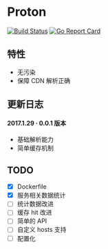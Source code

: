# Proton
[![Build Status](https://travis-ci.org/oif/proton.svg?branch=master)](https://travis-ci.org/oif/proton)
[![Go Report Card](https://goreportcard.com/badge/github.com/oif/proton)](https://goreportcard.com/report/github.com/oif/proton)

## 特性
* 无污染
* 保障 CDN 解析正确

## 更新日志
#### 2017.1.29 · 0.0.1 版本
* 基础解析能力
* 简单缓存机制

## TODO
- [x] Dockerfile
- [x] 服务相关数据统计
- [ ] 统计数据改进
- [ ] 缓存 hit 改进
- [ ] 简单的 API
- [ ] 自定义 hosts 支持
- [ ] 配置化
